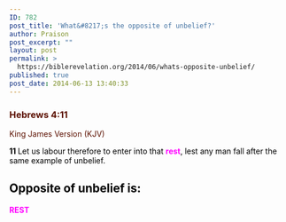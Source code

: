 ```yaml
---
ID: 782
post_title: 'What&#8217;s the opposite of unbelief?'
author: Praison
post_excerpt: ""
layout: post
permalink: >
  https://biblerevelation.org/2014/06/whats-opposite-unbelief/
published: true
post_date: 2014-06-13 13:40:33
---
```

<div class="heading passage-class-0" style="color: #5c1101;">
<h3>Hebrews 4:11</h3>
<p class="txt-sm">King James Version (KJV)</p>

</div>
<div class="passage version-KJV result-text-style-normal text-html " style="color: #000000;">

<span id="en-KJV-30026" class="text Heb-4-11"><span class="versenum" style="font-weight: bold;">11 </span>Let us labour therefore to enter into that <span style="color: #ff00ff;"><strong>rest</strong></span>, lest any man fall after the same example of unbelief.</span>
<h2>Opposite of unbelief is:</h2>
<span style="color: #ff00ff;"><strong>REST</strong></span>

</div>